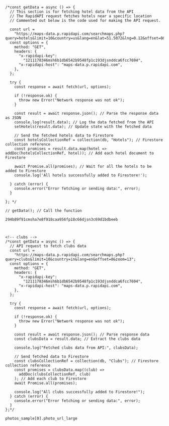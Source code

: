     /*const getData = async () => {
      // This section is for fetching hotel data from the API
      // The RapidAPI request fetches hotels near a specific location
      // Commented out below is the code used for making the API request.
      
      const url =
        "https://maps-data.p.rapidapi.com/searchmaps.php?query=hotels&limit=10&country=us&lang=en&lat=51.5072&lng=0.12&offset=0&zoom=13";
      const options = {
        method: "GET",
        headers: {
          "x-rapidapi-key":
            "1211178346msh6b1db6542b9548fp1c193djsnddca6fcc7694",
          "x-rapidapi-host": "maps-data.p.rapidapi.com",
        },
      };

      try {
        const response = await fetch(url, options);

        if (!response.ok) {
          throw new Error("Network response was not ok");
        }

        const result = await response.json(); // Parse the response data as JSON
        console.log(result.data); // Log the data fetched from the API
        setHotels(result.data); // Update state with the fetched data

        // Send the fetched hotels data to Firestore
        const hotelsCollectionRef = collection(db, "Hotels"); // Firestore collection reference
        const promises = result.data.map(hotel => addDoc(hotelsCollectionRef, hotel)); // Add each hotel document to Firestore

        await Promise.all(promises); // Wait for all the hotels to be added to Firestore
        console.log('All hotels successfully added to Firestore!');

      } catch (error) {
        console.error("Error fetching or sending data:", error);
      }
  
    }; */

    // getData(); // Call the function

    294b89f91cmsha7e8f918caa956fp18c66djsn3c69d1bdbeeb



    <!-- clubs -->
    /*const getData = async () => {
      // API request to fetch clubs data
      const url =
        "https://maps-data.p.rapidapi.com/searchmaps.php?query=clubs&limit=10&country=in&lang=en&offset=0&zoom=13";
      const options = {
        method: "GET",
        headers: {
          "x-rapidapi-key":
            "1211178346msh6b1db6542b9548fp1c193djsnddca6fcc7694",
          "x-rapidapi-host": "maps-data.p.rapidapi.com",
        },
      };

      try {
        const response = await fetch(url, options);

        if (!response.ok) {
          throw new Error("Network response was not ok");
        }

        const result = await response.json(); // Parse response data
        const clubsData = result.data; // Extract the clubs data

        console.log("Fetched clubs data from API:", clubsData);

        // Send fetched data to Firestore
        const clubsCollectionRef = collection(db, "Clubs"); // Firestore collection reference
        const promises = clubsData.map((club) =>
          addDoc(clubsCollectionRef, club)
        ); // Add each club to Firestore
        await Promise.all(promises);

        console.log("All clubs successfully added to Firestore!");
      } catch (error) {
        console.error("Error fetching or sending data:", error);
      }
    };*/

    photos_sample[0].photo_url_large
